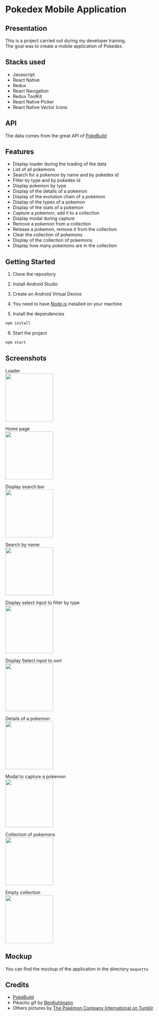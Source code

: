 # Pokedex Mobile Application

## Presentation
This is a project carried out during my developer training.  
The goal was to create a mobile application of Pokedex.

## Stacks used
- Javascript
- React Native
- Redux
- React Navigation
- Redux ToolKit
- React Native Picker
- React Native Vector Icons

## API
The data comes from the great API of
[PokeBuild](https://pokebuildapi.fr/api/v1)

## Features
- Display loader during the loading of the data
- List of all pokemons
- Search for a pokemon by name and by pokedex id
- Filter by type and by pokedex id
- Display pokemon by type
- Display of the details of a pokemon
- Display of the evolution chain of a pokemon
- Display of the types of a pokemon
- Display of the stats of a pokemon
- Capture a pokemon, add it to a collection
- Display modal during capture
- Remove a pokemon from a collection
- Release a pokemon, remove it from the collection
- Clear the collection of pokemons
- Display of the collection of pokemons
- Display how many pokemons are in the collection

## Getting Started
1. Clone the repository
2. Install Android Studio
3. Create an Android Virtual Device
4. You need to have [Node.js](https://nodejs.org/en/) installed on your machine 

5. Install the dependencies
```bash
npm install
```
6. Start the project
```bash
npm start
```


## Screenshots

Loader  
<img src="./screenshots/Loading.png" style="width:150px"/>

Home page  
<img src="./screenshots/Home-PokemonList.png" style="width:150px"/>

Display search bar  
<img src="./screenshots/Display-Search-Bar.png" style="width:150px"/>

Search by name  
<img src="./screenshots/Search.png"  style="width:150px"/>

Display select input to filter by type  
<img src="./screenshots/Display-Select-Type.png" style="width:150px"/>

Display Select input to sort  
<img src="./screenshots/Display-Select-Sort.png" style="width:150px"/>

Details of a pokemon  
<img src="./screenshots/Details-Pokemon.png" style="width:150px"/>

Modal to capture a pokemon  
<img src="./screenshots/Modal-Capture-Pokemon.png" style="width:150px"/>

Collection of pokemons  
<img src="./screenshots/Collection.png" style="width:150px"/>

Empty collection  
<img src="./screenshots/Collection-empty.png" style="width:150px"/>

## Mockup
You can find the mockup of the application in the directory `maquette`

## Credits
- [PokeBuild](https://pokebuildapi.fr/api/v1)
- Pikachu gif by [BenKuhlmann](https://lottiefiles.com/gh1hzif5dgptoco2)
- Others pictures by [The Pokémon Company International on Tumblr](https://pokemon.tumblr.com/)
